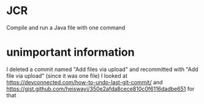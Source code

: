# JCR
Compile and run a Java file with one command

# unimportant information
I deleted a commit named "Add files via upload" and recommitted with "Add file via upload" (since it was one file)
I looked at https://devconnected.com/how-to-undo-last-git-commit/ and https://gist.github.com/heiswayi/350e2afda8cece810c0f6116dadbe651 for that
